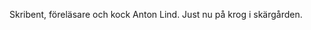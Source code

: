 Skribent, föreläsare och kock Anton Lind. Just nu på krog i skärgården.
<!--stackedit_data:
eyJoaXN0b3J5IjpbNzQ4NDQwNzMwXX0=
-->